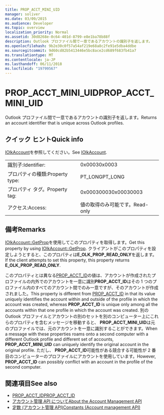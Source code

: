 ```yaml
---
title: PROP_ACCT_MINI_UID
manager: soliver
ms.date: 03/09/2015
ms.audience: Developer
ms.topic: overview
localization_priority: Normal
ms.assetid: 30d8268e-0c64-401d-8799-e8e1ba78b88f
description: Outlook プロファイル間で一意であるアカウントの識別子を返します。
ms.openlocfilehash: 9b2e30c0f57a54af219e68a8c2fe91e5dba4ddbe
ms.sourcegitcommit: 9d60cd82b5413446e5bc8ace2cd689f683fb41a7
ms.translationtype: MT
ms.contentlocale: ja-JP
ms.lasthandoff: 06/11/2018
ms.locfileid: "19799567"
---
```

# <a name="propacctminiuid"></a><span data-ttu-id="33498-103">PROP_ACCT_MINI_UID</span><span class="sxs-lookup"><span data-stu-id="33498-103">PROP_ACCT_MINI_UID</span></span>

<span data-ttu-id="33498-104">Outlook プロファイル間で一意であるアカウントの識別子を返します。</span><span class="sxs-lookup"><span data-stu-id="33498-104">Returns an account identifier that is unique across Outlook profiles.</span></span>
  
## <a name="quick-info"></a><span data-ttu-id="33498-105">クイック ヒント</span><span class="sxs-lookup"><span data-stu-id="33498-105">Quick info</span></span>

<span data-ttu-id="33498-106">[IOlkAccount](iolkaccount.md)を参照してください。</span><span class="sxs-lookup"><span data-stu-id="33498-106">See [IOlkAccount](iolkaccount.md).</span></span>
  
|||
|:-----|:-----|
|<span data-ttu-id="33498-107">識別子:</span><span class="sxs-lookup"><span data-stu-id="33498-107">Identifier:</span></span>  <br/> |<span data-ttu-id="33498-108">0x0003</span><span class="sxs-lookup"><span data-stu-id="33498-108">0x0003</span></span>  <br/> |
|<span data-ttu-id="33498-109">プロパティの種類:</span><span class="sxs-lookup"><span data-stu-id="33498-109">Property type:</span></span>  <br/> |<span data-ttu-id="33498-110">PT_LONG</span><span class="sxs-lookup"><span data-stu-id="33498-110">PT_LONG</span></span>  <br/> |
|<span data-ttu-id="33498-111">プロパティ タグ。</span><span class="sxs-lookup"><span data-stu-id="33498-111">Property tag:</span></span>  <br/> |<span data-ttu-id="33498-112">0x00030003</span><span class="sxs-lookup"><span data-stu-id="33498-112">0x00030003</span></span>  <br/> |
|<span data-ttu-id="33498-113">アクセス:</span><span class="sxs-lookup"><span data-stu-id="33498-113">Access:</span></span>  <br/> |<span data-ttu-id="33498-114">値の取得のみ可能です。</span><span class="sxs-lookup"><span data-stu-id="33498-114">Read-only</span></span>  <br/> |
   
## <a name="remarks"></a><span data-ttu-id="33498-115">備考</span><span class="sxs-lookup"><span data-stu-id="33498-115">Remarks</span></span>

<span data-ttu-id="33498-116">[IOlkAccount::GetProp](iolkaccount-getprop.md)を使用してこのプロパティを取得します。</span><span class="sxs-lookup"><span data-stu-id="33498-116">Get this property by using [IOlkAccount::GetProp](iolkaccount-getprop.md).</span></span> <span data-ttu-id="33498-117">クライアントがこのプロパティを設定しようとすると、このプロパティは**E_OLK_PROP_READ_ONLY**を返します。</span><span class="sxs-lookup"><span data-stu-id="33498-117">If the client attempts to set this property, this property returns **E_OLK_PROP_READ_ONLY**.</span></span> 
  
<span data-ttu-id="33498-118">このプロパティとは異なる[PROP_ACCT_ID](prop_acct_id.md)の値は、アカウントが作成されたプロファイルの内外でのアカウントを一意に識別**PROP_ACCT_ID**はその 1 つのプロファイル内のすべてのアカウント間でのみ一意ですが、そのアカウントが作成されました。</span><span class="sxs-lookup"><span data-stu-id="33498-118">This property is different from [PROP_ACCT_ID](prop_acct_id.md) in that its value uniquely identifies the account within and outside of the profile in which the account was created, whereas **PROP_ACCT_ID** is unique only among all the accounts within that one profile in which the account was created.</span></span> <span data-ttu-id="33498-119">別の Outlook プロファイルとアカウントの別のセットを別のコンピューター上にこれらのプロパティを含むメッセージを移動すると、 **PROP_ACCT_MINI_UID**は元のプロファイルでは、元のアカウントを一意に識別することができます。</span><span class="sxs-lookup"><span data-stu-id="33498-119">When a message with these properties roams onto a second computer with a different Outlook profile and different set of accounts, **PROP_ACCT_MINI_UID** can uniquely identify the original account in the original profile.</span></span> <span data-ttu-id="33498-120">ただし、 **PROP_ACCT_ID**可能性がある競合する可能性が 2 番目のコンピューターのプロファイルにアカウントを使用しています。</span><span class="sxs-lookup"><span data-stu-id="33498-120">However, **PROP_ACCT_ID** can possibly conflict with an account in the profile of the second computer.</span></span> 
  
## <a name="see-also"></a><span data-ttu-id="33498-121">関連項目</span><span class="sxs-lookup"><span data-stu-id="33498-121">See also</span></span>

- [<span data-ttu-id="33498-122">PROP_ACCT_ID</span><span class="sxs-lookup"><span data-stu-id="33498-122">PROP_ACCT_ID</span></span>](prop_acct_id.md)  
- [<span data-ttu-id="33498-123">アカウント管理 API について</span><span class="sxs-lookup"><span data-stu-id="33498-123">About the Account Management API</span></span>](about-the-account-management-api.md) 
- [<span data-ttu-id="33498-124">定数 (アカウント管理 API)</span><span class="sxs-lookup"><span data-stu-id="33498-124">Constants (Account management API)</span></span>](constants-account-management-api.md)

